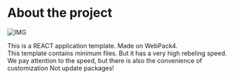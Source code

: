 # About the project
![IMG](readme.png)

This is a REACT application template. Made on WebPack4. <br/>
This template contains minimum files.
 But it has a very high rebeling speed. <br/>
 We pay attention to the speed, but there is also the convenience of customization
Not update packages! 
